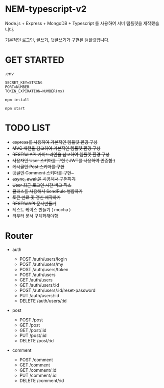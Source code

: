 # NEM-typescript-v2

Node.js + Express + MongoDB + Typescript 를 사용하여 서버 탬플릿을 제작했습니다.

기본적인 로그인, 글쓰기, 댓글쓰기가 구현된 탬플릿입니다.

# GET STARTED

.env

```
SECRET_KEY=STRING
PORT=NUMBER
TOKEN_EXPIRATION=NUMBER(ms)
```

```
npm install
```

```
npm start
```

# TODO LIST

-   ~~express를 사용하여 기본적인 템플릿 환경 구성~~
-   ~~MVC 패턴을 참고하여 기본적인 템플릿 환경 구성~~
-   ~~RESTful API 가이드라인을 참고하여 템플릿 환경 구성~~
-   ~~사용자인 User 스키마를 구현 ( JWT를 사용하여 인증함 )~~
-   ~~게시글인 Post 스키마를 구현~~
-   ~~댓글인 Comment 스키마를 구현~~~
-   ~~async, await을 사용해서 구현하기~~
-   ~~User 최근 로그인 시간 버그 픽스~~
-   ~~클래스를 사용해서 SendRule 병합하기~~
-   ~~토큰 만료 및 갱신 제작하기~~
-   ~~RESTfulAPI 문서만들기~~
-   테스트 케이스 만들기 ( mocha )
-   라우터 문서 구체화해야함

# Router

-   auth

    -   POST /auth/users/login
    -   POST /auth/users/my
    -   POST /auth/users/token
    -   POST /auth/users
    -   GET /auth/users
    -   GET /auth/users/:id
    -   POST /auth/users/:id/reset-password
    -   PUT /auth/users/:id
    -   DELETE /auth/users/:id

-   post
    -   POST /post
    -   GET /post
    -   GET /post/:id
    -   PUT /post/:id
    -   DELETE /post/:id

-   comment
    -   POST /comment
    -   GET /comment
    -   GET /comment/:id
    -   PUT /comment/:id
    -   DELETE /comment/:id